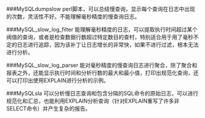 ###MySQLdumpslow 
perl脚本，可以总结慢查询，显示每个查询在日志中出现的次数，灵活性不好。不能理解毫秒精度的慢查询日志。

###MySQL_slow_log_filter 
能理解毫秒精度的日志，可以提取执行时间超过某个阀值的查询，或者是检查数据行数超过特定数目的查村，特别适合用于用了毫秒不定的日志进行追踪，因为该补丁让日志增长的非常快，如果不进行过滤，根本无法进行分析。

###MySQL_slow_log_parser 
能对毫秒精度的慢查询日志进行聚合，除了聚合和报表之外，还能显示执行时间和分析行数的最大和最小值，打印出规范化查询，还可以打印出使用EXPLAIN进行分析的示例。

###MySQLsla 可以分析慢日志查询和包含分隔的SQL命令的原始日志，可以进行规范化和汇总，也能利用EXPLAIN分析查询（针对EXPLAIN重写了许多非SELECT命令）并产生复杂的报告。
